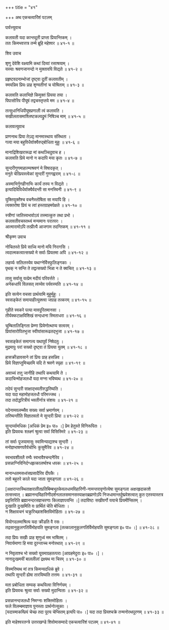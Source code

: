 +++
title = "४१"

+++
अथ एकचत्वारिंशं पटलम्   
  
  
पार्वत्त्युवाच   
  
  
कलावती यदा कान्तदूती प्राप्ता प्रियान्तिकम् ।  
ततः किमभवत्तत्र तन्मे ब्रूहि महेश्वर ॥ ४१-१ ॥  
  
  
शिव उवाच   
  
  
शृणु देवेशि वक्ष्यामि कथां दिव्यां रसाश्रयाम् ।  
यस्याः श्रवणजानन्दो न मुक्तावपि विद्यते ॥ ४१-२ ॥  
  
प्रहृष्टवदनाम्भोजां दृष्ट्वा दूतीं कलावतीम् ।  
स्मयन्निव प्रियः प्राह शृण्वतीनां च योषिताम् ॥ ४१-३ ॥  
  
कलावति कलाभिज्ञे किमुक्तं प्रियया तया ।  
पिपासोरिव पीयूषं तद्वचस्तृप्तये मम ॥ ४१-४ ॥  
  
तत्सुधानिधिपीयूषप्रणाली त्वं कलावति ।  
सखीलतासमाश्लिष्टकल्पद्रुमं निषिञ्च माम् ॥ ४१-५ ॥  
  
  
कलावत्युवाच   
  
  
प्राणनाथ प्रिया तेऽद्य मानमास्थाय संस्थिता ।  
गत्वा मया बहुविधैर्वाक्यैरुद्बोधिता मुहुः ॥ ४१-६ ॥  
  
मानाद्रिशिखरारूढा मां कथञ्चिदुवाच ह ।  
कलावति प्रिये मानो न कदापि मया कृतः ॥ ४१-७ ॥  
  
सुन्दरीगुणमाहात्म्यश्रवणं मे विषादकृत् ।  
मनुते चेत्प्रियस्त्वेकां सुन्दरीं गुणगह्वराम् ॥ ४१-८ ॥  
  
अस्माभिर्गुणहीनाभिः कार्यं तस्य न विद्यते ।  
इत्यादिविविधैर्वाक्यैर्वदन्ती सा मनस्विनी ॥ ४१-९ ॥  
  
युक्तियुक्तैश्च वचनैस्तोषिता सा मयापि हि ।  
त्यक्तरोषा प्रियं च त्वां हस्तग्राहमपेक्षते ॥ ४१-१० ॥  
  
स्त्रीणां जातिस्वभावोऽयं तस्मात्कुरु तथा प्रभो ।  
कलावतीवचस्तथ्यं मन्यमानः परात्परः ।  
आत्मारामोऽपि तत्प्रीत्यै आजगाम तदन्तिकम् ॥ ४१-११ ॥  
  
  
श्रीकृष्ण उवाच   
  
  
नोचितस्ते प्रिये साध्वि मानो मयि निरागसि ।  
त्वदात्मकत्वात्सख्यो मे सर्वाः प्रियतमा अपि ॥ ४१-१२ ॥  
  
लहर्य्यः सलिलस्येव यथाग्नेर्विस्फुलिङ्गकाः ।  
पृथक् न सन्ति ते तद्वत्सख्यो भिन्ना न ते क्वचित् ॥ ४१-१३ ॥  
  
तासु सर्वासु यत्प्रेम मदीयं परिवर्त्तते ।  
अनेकधापि विलसत् त्वय्येव पर्यवस्यति ॥ ४१-१४ ॥  
  
इति सत्येन वचसा प्रार्थयामि मुहुर्मुहुः ।  
स्वसङ्केतं समायाहीत्युक्त्त्वा जग्राह तत्करम् ॥ ४१-१५ ॥  
  
गृहीते स्वकरे पत्या मावपूरितमानसा ।  
तीर्यक्कटाक्षविशिखं सन्दधाना स्मिताधरा ॥ ४१-१६ ॥  
  
चुम्बितालिङ्गिता प्रेम्णा प्रियेणोत्थाप्य सत्वरम् ।  
प्रियांसारोपितभुजा स्वीयांसारूढतद्भुजा ॥ ४१-१७ ॥  
  
स्वसङ्केतं समागत्य यथापूर्वं निषेदतुः ।  
मुद्रमापुः परां सख्यो दृष्ट्वा तं प्रियया युतम् ॥ ४१-१८ ॥  
  
हासक्रीडावसाने तां प्रियः प्राह हसन्निव ।  
प्रिये विज्ञाप्तुमिच्छामि यदि ते श्रवणे स्पृहा ॥ ४१-१९ ॥  
  
अवाच्यं तत्तु जानीहि तथापि कथयामि ते ।  
कदाचिन्मोहजलधौ यदा मग्ना भविष्यथ ॥ ४१-२० ॥  
  
तदेयं सुन्दरी साक्षाद्भवतीरुद्धरिष्यति ।  
यदा यदा महामोहजलधौ परिमज्जथ ।  
तदा तदोद्धरित्रीयं भवतीर्नात्र संशयः ॥ ४१-२१ ॥  
  
यदेनामवलम्ब्यैव सख्यः सर्वा भ्रमार्णवम् ।  
तरिष्यन्तीति विज्ञातवतो मे सुन्दरी प्रिया ॥ ४१-२२ ॥  
  
सुन्दर्य्यामधिकः [अधिकं प्रेम इ० पा० ।] प्रेम हेतुस्ते विनिरूपितः ।  
इति प्रियवचः श्लक्ष्णं श्रुत्वा सर्वा विसिस्मिरे ॥ ४१-२३ ॥  
  
तां सर्वाः पूजयामासुः स्वामिन्याद्याश्च सुन्दरी ।  
मनोज्ञभाषणपरैर्वचोभिः कुसुमैरिव ॥ ४१-२४ ॥  
  
स्वभावशीतलै रम्यैः स्वभावैश्चन्दनैरिव ।  
प्रसन्नाग्निविनिर्दग्धहृत्कालर्ष्यश्च धपकः ॥ ४१-२५ ॥  
  
मानान्धतमसध्वंसप्रसादैरिव दीपकैः ।  
ततो बहुतरे काले यदा जाता सुमङ्गला ॥ ४१-२६ ॥  
  
[अक्षरान्तःस्थिताक्षरातीतप्रतिबिम्बभूतकेवलधामविहारिणी-नामन्तरावृणोत्येषा सुमङ्गला अक्षरहृदाकाशे तत्सत्त्वात् । ब्रह्मानन्दविहारिणीदर्शनलालसमानसस्याक्षरब्रह्मणोऽपि निजधामान्तर्दुष्प्रवेशत्वात् कुत एतस्यास्तत्र प्रवृत्तिरिति ब्रह्मानन्दरसज्ञचरणाः किलाज्ञापयन्ति ।] तदाविष्टः सखीवर्गो ययाचे प्रियमीप्सितम् ।  
दुःखाति दुःखमिति वः प्रार्थितं चेति बोधिताः ।  
न शिक्षावचनं चक्रुरिच्छाशक्तिविमोहिताः ॥ ४१-२७ ॥  
  
वियोगदलमाश्रित्य यदा क्रीडति वै रसः ।  
तद्रसानुकूलगतिर्विमोहयति सुमङ्गला [तत्कालानुकूलगतिर्विमोहयति सुमङ्गला इ० पा० ।] ॥ ४१-२८ ॥  
  
तदा प्रियः सखीः प्राह शृणुध्वं मम भाषितम् ।  
निवार्यमाणा हि मया दुरन्ताच्च मनोरथात् ॥ ४१-२९ ॥  
  
न निवृताश्च भो सख्यो यूयमाग्रहतत्पराः [आग्रहमेदुराः इ० पा० ।] ।  
नानादुःखमयीं बाललीलां द्रक्ष्यथ मा चिरम् ॥ ४१-३० ॥  
  
विस्मरिष्यथ मां तत्र किमन्यदधिकं ब्रुवे ।  
तथापि सुन्दरी ह्येषा तारयिष्यति तत्तमः ॥ ४१-३१ ॥  
  
मता प्रबोधिता सम्यक् कथयित्वा विनिर्णयम् ।  
इति प्रियवचः श्रुत्वा सर्वाः सख्यो मुदान्विताः ॥ ४१-३२ ॥  
  
प्रसन्नानन्दजलधौ निमग्नाः शक्तिमोहिताः ।  
फले विलम्बमाज्ञाय पुनस्ताः प्रार्थनोत्सुकाः ।  
[यदास्माकम्प्रियं चेच्छ तदा पूरय चेप्सितम् इत्यपि पा० ।] यदा तदा प्रियश्चक्रे तन्मनोरथपूरणम् ॥ ४१-३३ ॥  
  
  
इति माहेश्वरतन्त्रे उत्तरखण्डे शिवोमासम्वादे एकचत्वारिंशं पटलम् ॥ ४१-४१ ॥  
  
  
  
  